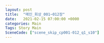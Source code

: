 ```yaml
---
layout: post
title:  "메인_회상_001~012장"
date:   2021-02-15 07:00:00 +0000
categories: Main
Tags: Story Main
SceneCode: ["scene_skip_cp001-012_q1_s10"]
---
```

